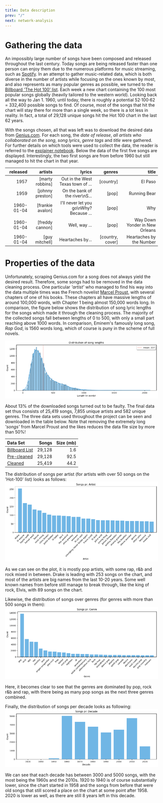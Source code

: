 ```yaml
---
title: Data description
prev: "/"
next: network-analysis
---
```


# Gathering the data
An impossibly large number of songs have been composed and released throughout the last century. Today songs are being released faster than one person can enjoy them due to the numerous platforms for music streaming, such as [Spotify](https://www.spotify.com). In an attempt to gather music-related data, which is both diverse in the number of artists while focusing on the ones known by most, and also represents as many popular genres as possible, we turned to the [Billboard 'The Hot 100' list](https://www.billboard.com/charts/hot-100/). Each week a new chart containing the 100 most popular songs globally (heavily tailored to the western world). Looking back all the way to Jan 1. 1960, until today, there is roughly a potential 52$\cdot$100$\cdot$62 = 332,400 possible songs to find. Of course, most of the songs that hit the chart will stay there for more than a single week, so there is a lot less in reality. In fact, a total of 29,128 unique songs hit the Hot 100 chart in the last 62 years.


With the songs chosen, all that was left was to download the desired data from [Genius.com](https://genius.com/Rick-astley-never-gonna-give-you-up-lyrics). For each song, the _date of release_, _all artists who collaborated on the song_, _song lyrics_, _genre tags_ and _title_ were gathered. For further details on which tools were used to collect the data, the reader is referred to the [explainer notebook](https://davidariostenfeldt.github.io/project_website/explainer-notebook.html). Below the data of the first five songs are displayed. Interestingly, the two first songs are from before 1960 but still managed to hit the chart in that year.

|   released |          artists |                                             lyrics |           genres |                          title |
|-----------:|-----------------:|---------------------------------------------------:|-----------------:|-------------------------------:|
|       1957 |  [marty robbins] |                  Out in the West Texas town of ... |        [country] |                        El Paso |
|       1959 | [johnny preston] |                     On the bank of the river\nS... |            [pop] |                   Running Bear |
| 1960-01-04 | [frankie avalon] |            I'll never let you go\nWhy? Because ... |            [pop] |                            Why |
| 1960-01-04 |  [freddy cannon] |                                      Well, way ... |            [pop] | Way Down Yonder in New Orleans |
| 1960-01-04 |   [guy mitchell] |                                   Heartaches by... | [country, cover] |       Heartaches by the Number |


# Properties of the data

Unfortunately, scraping Genius.com for a song does not always yield the desired result. Therefore, some songs had to be removed in the data cleaning process. One particular _'artist'_ who managed to find his way into the data multiple times was the French novelist [Marcel Proust](https://genius.com/artists/Marcel-proust), with several chapters of one of his books. These chapters all have massive lengths of around 100,000 words, with Chapter 1 being almost 150,000 words long. In comparison, the figure below shows the distribution of song lyric lengths for the songs which made it through the cleaning process. The majority of the collected songs fall between lengths of 0 to 500, with only a small part reaching above 1000 words. In comparison, Eminem's famously long song, _Rap God_, is 1560 words long, which of course is puny in the scheme of full novels.


![](/images/song_lengths_sns.png)

About 13% of the downloaded songs turned out to be faulty. The final data set thus consists of 25,419 songs, 7,855 unique artists and 582 unique genres. The three data sets used throughout the project can be seen and downloaded in the table below. Note that removing the extremely long _'songs'_ from Marcel Proust and the likes reduces the data file size by more than 50%!

| Data Set                                                                                             |  Songs | Size (mb) |
|:-----------------------------------------------------------------------------------------------------|-------:|----------:|
| [Billboard List](https://drive.google.com/file/d/1Gd4YH_U98Z8mellnIV_haINLL4UhLJKG/view?usp=sharing) | 29,128 |       1.6 |
| [Pre-cleaned](https://drive.google.com/file/d/1cyiIWnXD_0CHLsj8C0tcwNadfYI7z8FD/view?usp=sharing)    | 29,128 |      92.5 |
| [Cleaned](https://drive.google.com/file/d/1Zhof84KbTJa3a1zfhN3TcwdWqPFCTnEv/view?usp=sharing)        | 25,419 |      44.2 |

The distribution of songs per artist (for artists with over 50 songs on the 'Hot-100' list) looks as follows:
![](/images/songs_per_artist.png)

As we can see on the plot, it is mostly pop artists, with some rap, r&b and rock mixed in between.  Drake is leading with 253 songs on the chart, and most of the artists are big names from the last 10-20 years. Some well known names from before still manage to break through, like the king of rock, Elvis, with 89 songs on the chart.

Likewise, the distribution of songs over genres (for genres with more than 500 songs in them):
![](/images/songs_per_genre.png)

Here, it becomes clear to see that the genres are dominated by pop, rock r&b and rap, with there being as many pop songs as the next three genres combined.


Finally, the distribution of songs per decade looks as following:
![](/images/songs_per_decade.png)

We can see that each decade has between 3000 and 5000 songs, with the most being the 1960s and the 2010s. 1920 to 1940 is of course substantially lower, since the chart started in 1958 and the songs from before that were old songs that still scored a place on the chart at some point after 1958. 2020 is  lower as well, as there are still 8 years left in this decade.
